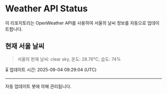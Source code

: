 
# Weather API Status

이 리포지토리는 OpenWeather API를 사용하여 서울의 날씨 정보를 자동으로 업데이트합니다.

## 현재 서울 날씨
> 서울의 현재 날씨: clear sky, 온도: 28.76°C, 습도: 74%

⏳ 업데이트 시간: 2025-09-04 09:29:04 (UTC)

---
자동 업데이트 봇에 의해 관리됩니다.
